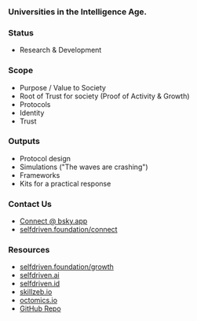 ### Universities in the Intelligence Age.

### Status
- Research & Development

### Scope
- Purpose / Value to Society
- Root of Trust for society (Proof of Activity & Growth)
- Protocols
- Identity
- Trust

### Outputs
- Protocol design
- Simulations ("The waves are crashing")
- Frameworks
- Kits for a practical response

### Contact Us
- [Connect @ bsky.app](https://bsky.app/profile/markbyers.selfdriven.social)
- [selfdriven.foundation/connect](https://selfdriven.foundation/connect)

### Resources
- [selfdriven.foundation/growth](https://selfdriven.foundation/growth)
- [selfdriven.ai](https://selfdriven.ai)
- [selfdriven.id](https://selfdriven.id)
- [skillzeb.io](https://skillzeb.io)
- [octomics.io](https://octomics.io)
- [GitHub Repo](https://github.com/selfdriven-foundation/selfdriven-university)

